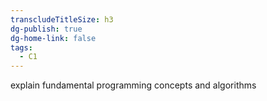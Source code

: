 ```yaml
---
transcludeTitleSize: h3
dg-publish: true
dg-home-link: false
tags:
  - C1
---
```

explain fundamental programming concepts and algorithms